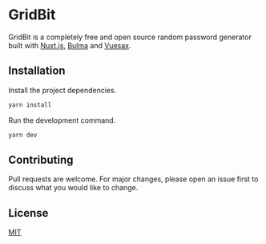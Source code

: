 # GridBit

GridBit is a completely free and open source random password generator built with [Nuxt.js](https://nuxtjs.org/), [Bulma](https://bulma.io/) and [Vuesax](https://vuesax.com/).

## Installation

Install the project dependencies.

```bash
yarn install
```

Run the development command.

```bash
yarn dev
```

## Contributing
Pull requests are welcome. For major changes, please open an issue first to discuss what you would like to change.

## License
[MIT](https://choosealicense.com/licenses/mit/)
